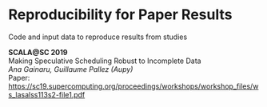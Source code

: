 # Reproducibility for Paper Results 

Code and input data to reproduce results from studies

**SCALA@SC 2019** <br/>
Making Speculative Scheduling Robust to Incomplete Data <br/>
*Ana Gainaru, Guillaume Pallez (Aupy)* <br/>
Paper: https://sc19.supercomputing.org/proceedings/workshops/workshop_files/ws_lasalss113s2-file1.pdf
